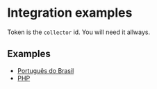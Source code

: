 # Integration examples

Token is the `collector` id. You will need it allways.

## Examples
- [Português do Brasil](./pt_BR.md)
- [PHP](./php/)
